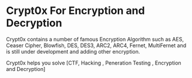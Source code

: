 # Crypt0x For Encryption and Decryption
Crypt0x contains a number of famous Encryption Algorithm such as AES, Ceaser Cipher, Blowfish, DES, DES3, ARC2, ARC4, Fernet, MultiFernet and is still under development and adding other encryption.

Crypt0x helps you solve [CTF, Hacking , Peneration Testing , Encryption and Decryption]
